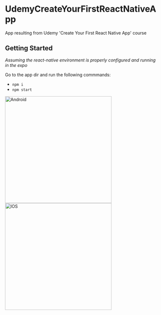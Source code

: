 # UdemyCreateYourFirstReactNativeApp
App resulting from Udemy 'Create Your First React Native App' course

## Getting Started
*Assuming the react-native environment is properly configured and running in the expo*

Go to the app dir and run the following commmands:
* `npm i`
* `npm start`

<img src="https://user-images.githubusercontent.com/1565878/133124393-2c701adf-3d5a-477e-a626-d856df09d39a.jpg" alt="Android" height="350"> <img src="https://user-images.githubusercontent.com/1565878/133124401-6ded4263-ff68-4cbc-8255-31a95a1e4f47.jpg" alt="IOS" height="350">



